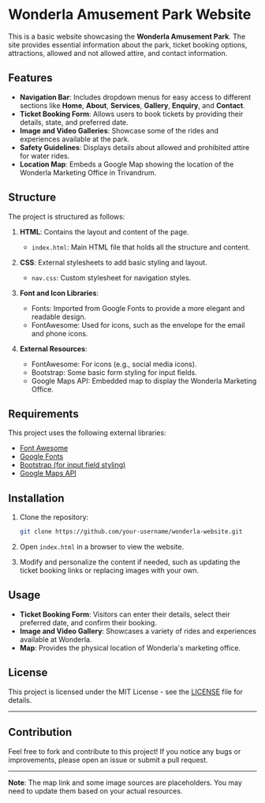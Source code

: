 # Wonderla Amusement Park Website

This is a basic website showcasing the **Wonderla Amusement Park**. The site provides essential information about the park, ticket booking options, attractions, allowed and not allowed attire, and contact information.

## Features

- **Navigation Bar**: Includes dropdown menus for easy access to different sections like **Home**, **About**, **Services**, **Gallery**, **Enquiry**, and **Contact**.
- **Ticket Booking Form**: Allows users to book tickets by providing their details, state, and preferred date.
- **Image and Video Galleries**: Showcase some of the rides and experiences available at the park.
- **Safety Guidelines**: Displays details about allowed and prohibited attire for water rides.
- **Location Map**: Embeds a Google Map showing the location of the Wonderla Marketing Office in Trivandrum.

## Structure

The project is structured as follows:

1. **HTML**: Contains the layout and content of the page.
    - `index.html`: Main HTML file that holds all the structure and content.
  
2. **CSS**: External stylesheets to add basic styling and layout.
    - `nav.css`: Custom stylesheet for navigation styles.

3. **Font and Icon Libraries**:
    - Fonts: Imported from Google Fonts to provide a more elegant and readable design.
    - FontAwesome: Used for icons, such as the envelope for the email and phone icons.

4. **External Resources**:
    - FontAwesome: For icons (e.g., social media icons).
    - Bootstrap: Some basic form styling for input fields.
    - Google Maps API: Embedded map to display the Wonderla Marketing Office.

## Requirements

This project uses the following external libraries:

- [Font Awesome](https://fontawesome.com/)
- [Google Fonts](https://fonts.google.com/)
- [Bootstrap (for input field styling)](https://getbootstrap.com/)
- [Google Maps API](https://developers.google.com/maps/documentation/embed/start)

## Installation

1. Clone the repository:
    ```bash
    git clone https://github.com/your-username/wonderla-website.git
    ```

2. Open `index.html` in a browser to view the website.

3. Modify and personalize the content if needed, such as updating the ticket booking links or replacing images with your own.

## Usage

- **Ticket Booking Form**: Visitors can enter their details, select their preferred date, and confirm their booking.
- **Image and Video Gallery**: Showcases a variety of rides and experiences available at Wonderla.
- **Map**: Provides the physical location of Wonderla's marketing office.

## License

This project is licensed under the MIT License - see the [LICENSE](LICENSE) file for details.

---

## Contribution

Feel free to fork and contribute to this project! If you notice any bugs or improvements, please open an issue or submit a pull request.

---

**Note**: The map link and some image sources are placeholders. You may need to update them based on your actual resources.

